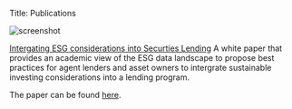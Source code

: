 Title: Publications

<img src="{static}/images/esg_paper_cover.jpg" alt="screenshot" class="image-left image-thumbnail" />

[Intergating ESG considerations into Securties Lending](https://www.rmahq.org/press-releases/2021/rma-commissioned-white-paper-provides-academic-review-of-esg-data-landscape-and-proposes-best-practices-to-incorporate-esg-into-securities-lending/?gmssopc=1)
A white paper that provides an academic view of the ESG data landscape to propose best practices for agent lenders and asset owners to intergrate sustainable investing considerations into a lending program.

The paper can be found [here]({static}/extra/Integrating-ESG-Considerations-RMA-Doc-202108.pdf).